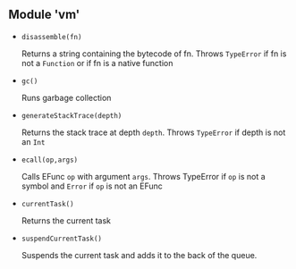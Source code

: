 ## Module 'vm'

* ```disassemble(fn)```

    Returns a string containing the bytecode of fn. Throws ```TypeError``` if fn is not a ```Function``` or if fn is a native function

* ```gc()```

    Runs garbage collection

* ```generateStackTrace(depth)```

    Returns the stack trace at depth ```depth```. Throws ```TypeError``` if depth is not an ```Int```

* ```ecall(op,args)```

    Calls EFunc ```op``` with argument ```args```. Throws TypeError if ```op``` is not a symbol and ```Error``` if ```op``` is not an EFunc

* ```currentTask()```

    Returns the current task

* ```suspendCurrentTask()```

    Suspends the current task and adds it to the back of the queue.